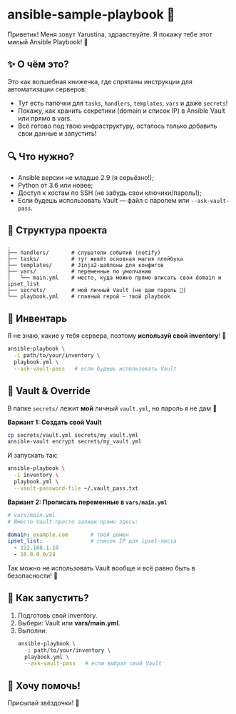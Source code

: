 # ansible-sample-playbook 🐰

Приветик! Меня зовут Yarustina, здравствуйте. Я покажу тебе этот милый Ansible Playbook! 💖

## ✨ О чём это?
Это как волшебная книжечка, где спрятаны инструкции для автоматизации серверов:
- Тут есть папочки для `tasks`, `handlers`, `templates`, `vars` и даже `secrets`!
- Покажу, как хранить секретики (domain и список IP) в Ansible Vault или прямо в vars.
- Всё готово под твою инфраструктуру, осталось только добавить свои данные и запустить!

## 🔍 Что нужно?
- Ansible версии не младше 2.9 (я серьёзно!);
- Python от 3.6 или новее;
- Доступ к хостам по SSH (не забудь свои ключики/пароль!);
- Если будешь использовать Vault — файл с паролем или `--ask-vault-pass`.

## 📁 Структура проекта
```
.
├── handlers/       # слушатели событий (notify)
├── tasks/          # тут живёт основная магия плейбука
├── templates/      # Jinja2-шаблоны для конфигов
├── vars/           # переменные по умолчанию
│   └── main.yml    # место, куда можно прямо вписать свои domain и ipset_list
├── secrets/        # мой личный Vault (не даю пароль 🥲)
└── playbook.yml    # главный герой — твой playbook
```

## 🏡 Инвентарь
Я не знаю, какие у тебя сервера, поэтому **используй свой inventory**! 🌱
```bash
ansible-playbook \
  -i path/to/your/inventory \
  playbook.yml \
  --ask-vault-pass   # если будешь использовать Vault
```

## 🔐 Vault & Override
В папке `secrets/` лежит **мой** личный `vault.yml`, но пароль я не дам 🐥

**Вариант 1: Создать свой Vault**
```bash
cp secrets/vault.yml secrets/my_vault.yml
ansible-vault encrypt secrets/my_vault.yml
```
И запускать так:
```bash
ansible-playbook \
  -i inventory \
  playbook.yml \
  --vault-password-file ~/.vault_pass.txt
```

**Вариант 2: Прописать переменные в `vars/main.yml`**
```yaml
# vars/main.yml
# Вместо Vault просто запиши прямо здесь:

domain: example.com       # твой домен
ipset_list:               # список IP для ipset-листа
  - 192.168.1.10
  - 10.0.0.0/24
```
Так можно не использовать Vault вообще и всё равно быть в безопасности! 🔐

## 🚀 Как запустить?
1. Подготовь свой inventory.
2. Выбери: Vault или **vars/main.yml**.
3. Выполни:
   ```bash
   ansible-playbook \
     -i path/to/your/inventory \
     playbook.yml \
     --ask-vault-pass   # если выбрал свой Vault
   ```

## 🐾 Хочу помочь!
Присылай звёздочки! 🌟
